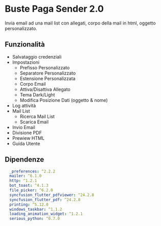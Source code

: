 # Buste Paga Sender 2.0

Invia email ad una mail list con allegati, corpo della mail in html, oggetto personalizzato. 

## Funzionalità
- Salvataggio credenziali
- Impostazioni
  - Prefisso Personalizzato
  - Separatore Personalizzato
  - Estensione Personalizzata
  - Corpo Email
  - Attiva/Disattiva Allegato
  - Tema Dark/Light
  - Modifica Posizione Dati (oggetto & nome)
- Log attività
- Mail List 
  - Ricerca Mail List
  - Scarica Email
- Invio Email
- Divisione PDF
- Prewiew HTML
- Guida Utente

## Dipendenze
```yaml  
  _preferences: ^2.2.2
  mailer: ^6.1.0
  http: ^1.2.1
  bot_toast: ^4.1.3
  file_picker: ^6.2.0
  syncfusion_flutter_pdfviewer: ^24.2.8
  syncfusion_flutter_pdf: ^24.2.8
  printing: ^5.12.0
  windows_taskbar: ^1.1.2
  loading_animation_widget: ^1.2.1
  serious_python: ^0.7.0
```
